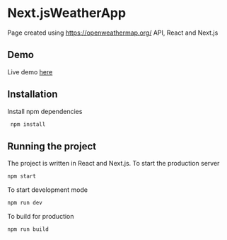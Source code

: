 # Next.jsWeatherApp
Page created using https://openweathermap.org/ API, React and Next.js

## Demo

Live demo [here](https://)

## Installation

Install npm dependencies

```sh
 npm install 
```

## Running the project
The project is written in React and Next.js. To start the production server

```sh
npm start
```

To start development mode

```sh
npm run dev
```

To build for production

```sh
npm run build
```
